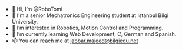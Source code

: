 - 👋 Hi, I’m @RoboTomi
- 💙 I'm a senior Mechatronics Engineering student at Istanbul Bilgi University.
- 👀 I’m interested in Robotics, Motion Control and Programming. 
- 🌱 I’m currently learning Web Development, C, German and Spanish.
- 📫 You can reach me at jabbar.majeed@bilgiedu.net

<!---
RoboTomi/RoboTomi is a ✨ special ✨ repository because its `README.md` (this file) appears on your GitHub profile.
You can click the Preview link to take a look at your changes.
--->
